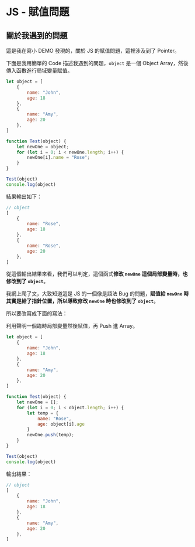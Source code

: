 # JS - 賦值問題


## 關於我遇到的問題

這是我在寫小 DEMO 發現的，關於 JS 的賦值問題，這裡涉及到了 Pointer。

下面是我用簡單的 Code 描述我遇到的問題，`object` 是一個 Object Array，然後傳入函數進行局域變量賦值。

```js
let object = [
    {
        name: "John",
        age: 18
    },
    {
        name: "Amy",
        age: 20
    },
]

function Test(object) {
    let newOne = object;
    for (let i = 0; i < newOne.length; i++) {
        newOne[i].name = "Rose";
    }
}

Test(object)
console.log(object)
```

結果輸出如下：

```js
// object
[
    {
        name: "Rose",
        age: 18
    },
    {
        name: "Rose",
        age: 20
    },
]
```

從這個輸出結果來看，我們可以判定，這個函式**修改 `newOne` 這個局部變量時，也修改到了 `object`**。

我網上爬了文，大致知道這是 JS 的一個像是語法 Bug 的問題，**賦值給 `newOne` 時其實是給了指針位置，所以導致修改 `newOne` 時也修改到了 `object`**。

所以要改寫成下面的寫法：

利用聲明一個臨時局部變量然後賦值，再 Push 進 Array。

```js
let object = [
    {
        name: "John",
        age: 18
    },
    {
        name: "Amy",
        age: 20
    },
]

function Test(object) {
    let newOne = [];
    for (let i = 0; i < object.length; i++) {
        let temp = {
            name: "Rose",
            age: object[i].age
        }
        newOne.push(temp);
    }
}

Test(object)
console.log(object)
```

輸出結果：

```js
// object
[
    {
        name: "John",
        age: 18
    },
    {
        name: "Amy",
        age: 20
    },
]
```
